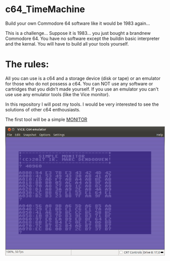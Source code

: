# c64_TimeMachine
Build your own Commodore 64 software like it would be 1983 again...

This is a challenge... Suppose it is 1983... you just bought a brandnew Commodore 64.
You have no software except the buildin basic interpreter and the kernal.
You will have to build all your tools yourself.

# The rules:
All you can use is a c64 and a storage device (disk or tape) or an emulator for those who do not possess a c64.
You can NOT use any software or cartridges that you didn't made yourself. If you use an emulator you can't use use any emulator tools (like the Vice monitor).

In this repository I will post my tools. I would be very interested to see the solutions of other c64 enthousiasts.

The first tool will be a simple [MONITOR](https://./Monitor/)

![MONITOR](./Monitor/c64_monitor.png)
